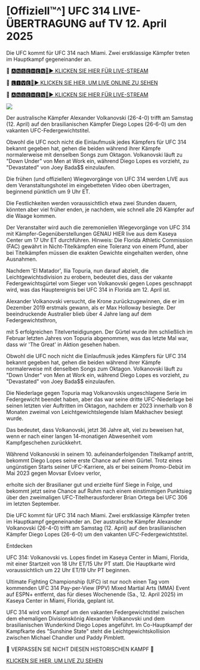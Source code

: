 # [Offiziell™^] UFC 314 LIVE-ÜBERTRAGUNG auf TV 12. April 2025
Die UFC kommt für UFC 314 nach Miami. Zwei erstklassige Kämpfer treten im Hauptkampf gegeneinander an.

🔴 [🅰🅽🆂🅴🅷🅴🅽🔴▶️ KLICKEN SIE HIER FÜR LIVE-STREAM](https://www.ch8gs4fh.com/FB8DBS2/D48FCXF/)

🔴 [🅻🅸🆅🅴🔴▶️ KLICKEN SIE HIER, UM LIVE ONLINE ZU SEHEN](https://www.ch8gs4fh.com/FB8DBS2/D48FCXF/)

🔴 [🅰🅽🆂🅴🅷🅴🅽🔴▶️ KLICKEN SIE HIER FÜR LIVE-STREAM](https://www.ch8gs4fh.com/FB8DBS2/D48FCXF/)

<a href="https://www.ch8gs4fh.com/FB8DBS2/D48FCXF/"><img src="https://i.ibb.co.com/dwF5dRdX/28cd7b-76a1e82b4c4e436f9965ac3414ee448b-mv2.gif"></a>

Der australische Kämpfer Alexander Volkanovski (26-4-0) trifft am Samstag (12. April) auf den brasilianischen Kämpfer Diego Lopes (26-6-0) um den vakanten UFC-Federgewichtstitel.

Obwohl die UFC noch nicht die Einlaufmusik jedes Kämpfers für UFC 314 bekannt gegeben hat, gehen die beiden während ihrer Kämpfe normalerweise mit denselben Songs zum Oktagon. Volkanovski läuft zu "Down Under" von Men at Work ein, während Diego Lopes es vorzieht, zu "Devastated" von Joey Bada$$ einzulaufen.

Die frühen (und offiziellen) Wiegevorgänge von UFC 314 werden LIVE aus dem Veranstaltungshotel im eingebetteten Video oben übertragen, beginnend pünktlich um 9 Uhr ET.

Die Festlichkeiten werden voraussichtlich etwa zwei Stunden dauern, könnten aber viel früher enden, je nachdem, wie schnell alle 26 Kämpfer auf die Waage kommen.

Der Veranstalter wird auch die zeremoniellen Wiegevorgänge von UFC 314 mit Kämpfer-Gegenüberstellungen GENAU HIER live aus dem Kaseya Center um 17 Uhr ET durchführen. Hinweis: Die Florida Athletic Commission (FAC) gewährt in Nicht-Titelkämpfen eine Toleranz von einem Pfund, aber bei Titelkämpfen müssen die exakten Gewichte eingehalten werden, ohne Ausnahmen.

Nachdem 'El Matador', Ilia Topuria, nun darauf abzielt, die Leichtgewichtsdivision zu erobern, bedeutet dies, dass der vakante Federgewichtsgürtel vom Sieger von Volkanovski gegen Lopes geschnappt wird, was das Hauptereignis bei UFC 314 in Florida am 12. April ist.

Alexander Volkanovski versucht, die Krone zurückzugewinnen, die er im Dezember 2019 erstmals gewann, als er Max Holloway besiegte. Der beeindruckende Australier blieb über 4 Jahre lang auf dem Federgewichtsthron,

mit 5 erfolgreichen Titelverteidigungen. Der Gürtel wurde ihm schließlich im Februar letzten Jahres von Topuria abgenommen, was das letzte Mal war, dass wir 'The Great' in Aktion gesehen haben.

Obwohl die UFC noch nicht die Einlaufmusik jedes Kämpfers für UFC 314 bekannt gegeben hat, gehen die beiden während ihrer Kämpfe normalerweise mit denselben Songs zum Oktagon. Volkanovski läuft zu "Down Under" von Men at Work ein, während Diego Lopes es vorzieht, zu "Devastated" von Joey Bada$$ einzulaufen.

Die Niederlage gegen Topuria mag Volkanovskis ungeschlagene Serie im Federgewicht beendet haben, aber das war seine dritte UFC-Niederlage bei seinen letzten vier Auftritten im Oktagon, nachdem er 2023 innerhalb von 8 Monaten zweimal von Leichtgewichtslegende Islam Makhachev besiegt wurde.

Das bedeutet, dass Volkanovski, jetzt 36 Jahre alt, viel zu beweisen hat, wenn er nach einer langen 14-monatigen Abwesenheit vom Kampfgeschehen zurückkehrt.

Während Volkanovski in seinem 10. aufeinanderfolgenden Titelkampf antritt, bekommt Diego Lopes seine erste Chance auf einen Gürtel. Trotz eines ungünstigen Starts seiner UFC-Karriere, als er bei seinem Promo-Debüt im Mai 2023 gegen Movsar Evloev verlor,

erholte sich der Brasilianer gut und erzielte fünf Siege in Folge, und bekommt jetzt seine Chance auf Ruhm nach einem einstimmigen Punktsieg über den zweimaligen UFC-Titelherausforderer Brian Ortega bei UFC 306 im letzten September.

Die UFC kommt für UFC 314 nach Miami. Zwei erstklassige Kämpfer treten im Hauptkampf gegeneinander an. Der australische Kämpfer Alexander Volkanovski (26-4-0) trifft am Samstag (12. April) auf den brasilianischen Kämpfer Diego Lopes (26-6-0) um den vakanten UFC-Federgewichtstitel.

Entdecken

UFC 314: Volkanovski vs. Lopes findet im Kaseya Center in Miami, Florida, mit einer Startzeit von 18 Uhr ET/15 Uhr PT statt. Die Hauptkarte wird voraussichtlich um 22 Uhr ET/19 Uhr PT beginnen.

Ultimate Fighting Championship (UFC) ist nur noch einen Tag vom kommenden UFC 314 Pay-per-View (PPV) Mixed Martial Arts (MMA) Event auf ESPN+ entfernt, das für dieses Wochenende (Sa., 12. April 2025) im Kaseya Center in Miami, Florida, geplant ist.

UFC 314 wird vom Kampf um den vakanten Federgewichtstitel zwischen dem ehemaligen Divisionskönig Alexander Volkanovski und dem brasilianischen Wunderkind Diego Lopes angeführt. Im Co-Hauptkampf der Kampfkarte des "Sunshine State" steht die Leichtgewichtskollision zwischen Michael Chandler und Paddy Pimblett.

🔴 VERPASSEN SIE NICHT DIESEN HISTORISCHEN KAMPF 🔴

[KLICKEN SIE HIER, UM LIVE ZU SEHEN](https://www.ch8gs4fh.com/FB8DBS2/D48FCXF/)
